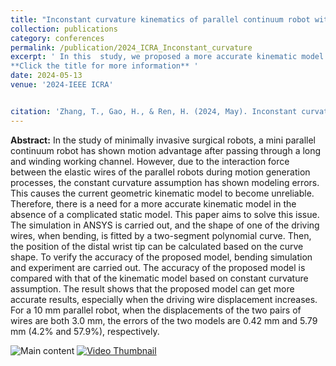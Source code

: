 ```yaml
---
title: "Inconstant curvature kinematics of parallel continuum robot without static model"
collection: publications
category: conferences
permalink: /publication/2024_ICRA_Inconstant_curvature
excerpt: ' In this  study, we proposed a more accurate kinematic model for a parallel continuum wrist in the absence of a complicated static model. The simulation in ANSYS is carried out, and the shape of one of the driving wires, when bending, is fitted by a two-segment polynomial curve. Then, the position of the distal wrist tip can be calculated based on the curve shape. To verify the accuracy of the proposed model, bending simulation and experiment are carried out. The accuracy of the proposed model is compared with that of the kinematic model based on constant curvature assumption.
**Click the title for more information** '
date: 2024-05-13
venue: '2024-IEEE ICRA'


citation: 'Zhang, T., Gao, H., & Ren, H. (2024, May). Inconstant curvature kinematics of parallel continuum robot without static model. In 2024 IEEE International Conference on Robotics and Automation (ICRA) (pp. 5864-5870). IEEE.'
---
```

**Abstract:**
In the study of minimally invasive surgical robots, a mini parallel continuum robot has shown motion advantage after passing through a long and winding working channel. However, due to the interaction force between the elastic wires of the parallel robots during motion generation processes, the constant curvature assumption has shown modeling errors. This causes the current geometric kinematic model to become unreliable. Therefore, there is a need for a more accurate kinematic model in the absence of a complicated static model. This paper aims to solve this issue. The simulation in ANSYS is carried out, and the shape of one of the driving wires, when bending, is fitted by a two-segment polynomial curve. Then, the position of the distal wrist tip can be calculated based on the curve shape. To verify the accuracy of the proposed model, bending simulation and experiment are carried out. The accuracy of the proposed model is compared with that of the kinematic model based on constant curvature assumption. The result shows that the proposed model can get more accurate results, especially when the driving wire displacement increases. For a 10 mm parallel robot, when the displacements of the two pairs of wires are both 3.0 mm, the errors of the two models are 0.42 mm and 5.79 mm (4.2% and 57.9%), respectively.

![Main content](https://zhangtttttt.github.io/Tao_Zhang.github.io/images/2024-ICRA.png "Main content")
[![Video Thumbnail](https://img.youtube.com/vi/9nc3ONZmZM8.jpg)](https://youtu.be/9nc3ONZmZM8)
